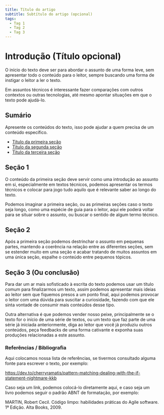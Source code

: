 ```yaml
---
title: Título do artigo
subtitle: Subtítulo do artigo (opcional)
tags:
  - Tag 1
  - Tag 2
  - Tag 3
---
```


# Introdução (Título opcional)
O início do texto deve ser para abordar o assunto de uma forma leve, sem apresentar todo o conteúdo para o leitor, sempre buscando uma forma de instigar o leitor a ler o texto.

Em assuntos técnicos é interessante fazer comparações com outros contextos ou outras tecnologias, até mesmo apontar situações em que o texto pode ajudá-lo.


## Sumário

Apresente os conteúdos do texto, isso pode ajudar a quem precisa de um conteúdo específico.

* [Título da primeira seção](###-secao-1)
* [Título da segunda seção](###-secao-2)
* [Título da terceira seção](###-secao-3)


## Seção 1

O conteúdo da primeira seção deve servir como uma introdução ao assunto em si, especialmente em textos técnicos, podemos apresentar os termos técnicos e colocar para jogo tudo aquilo que é relevante saber ao longo do texto.

Podemos imaginar a primeira seção, ou as primeiras seções caso o texto seja longo, como uma espécie de guia para o leitor, aqui ele poderá voltar para se situar sobre o assunto, ou buscar o sentido de algum termo técnico.

## Seção 2

Após a primeira seção podemos destrinchar o assunto em pequenas partes, mantendo a coerência na relação entre as diferentes seções, sem se estender muito em uma seção e acabar tratando de muitos assuntos em uma única seção, espalhe o conteúdo entre pequenos tópicos.

## Seção 3 (Ou conclusão)

Para dar um ar mais sofisticado à escrita do texto podemos usar um título comum para finalizarmos um texto, assim podemos apresentar mais ideias ao leitor sem que fiquemos presos a um ponto final, aqui podemos provocar o leitor com uma dúvida para suscitar a curiosidade, fazendo com que ele sinta vontade de consumir mais conteúdos desse tipo.

Outra alternativa é que podemos vender nosso peixe, principalmente se o texto for o início de uma série de textos, ou um texto que faz parte de uma série já iniciada anteriormente, diga ao leitor que você já produziu outros conteúdos, peça feedbacks de uma forma cativante e exponha suas produções relacionadas a este assunto.

### Referências / Bibliografia

Aqui colocamos nossa lista de referências, se tivermos consultado alguma fonte para escrever o texto, por exemplo:

https://dev.to/cherryramatis/pattern-matching-dealing-with-the-if-statement-nightmare-kkb

Caso seja um link, podemos colocá-lo diretamente aqui, e caso seja um livro podemos seguir o padrão ABNT de formatação, por exemplo:

MARTIN, Robert Cecil. Código limpo: habilidades práticas do Agile software. 1ª Edição. Alta Books, 2009.